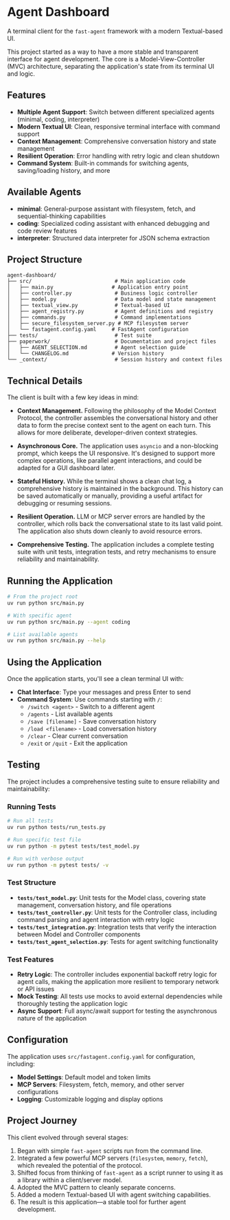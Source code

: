 # Agent Dashboard

A terminal client for the `fast-agent` framework with a modern Textual-based UI.

This project started as a way to have a more stable and transparent interface for agent development. The core is a Model-View-Controller (MVC) architecture, separating the application's state from its terminal UI and logic.

## Features

- **Multiple Agent Support**: Switch between different specialized agents (minimal, coding, interpreter)
- **Modern Textual UI**: Clean, responsive terminal interface with command support
- **Context Management**: Comprehensive conversation history and state management
- **Resilient Operation**: Error handling with retry logic and clean shutdown
- **Command System**: Built-in commands for switching agents, saving/loading history, and more

## Available Agents

- **minimal**: General-purpose assistant with filesystem, fetch, and sequential-thinking capabilities
- **coding**: Specialized coding assistant with enhanced debugging and code review features
- **interpreter**: Structured data interpreter for JSON schema extraction

## Project Structure

```
agent-dashboard/
├── src/                           # Main application code
│   ├── main.py                   # Application entry point
│   ├── controller.py              # Business logic controller
│   ├── model.py                   # Data model and state management
│   ├── textual_view.py            # Textual-based UI
│   ├── agent_registry.py          # Agent definitions and registry
│   ├── commands.py                # Command implementations
│   ├── secure_filesystem_server.py # MCP filesystem server
│   └── fastagent.config.yaml     # FastAgent configuration
├── tests/                         # Test suite
├── paperwork/                     # Documentation and project files
│   ├── AGENT_SELECTION.md         # Agent selection guide
│   └── CHANGELOG.md              # Version history
└── _context/                      # Session history and context files
```

## Technical Details

The client is built with a few key ideas in mind:

*   **Context Management.** Following the philosophy of the Model Context Protocol, the controller assembles the conversational history and other data to form the precise context sent to the agent on each turn. This allows for more deliberate, developer-driven context strategies.

*   **Asynchronous Core.** The application uses `asyncio` and a non-blocking prompt, which keeps the UI responsive. It's designed to support more complex operations, like parallel agent interactions, and could be adapted for a GUI dashboard later.

*   **Stateful History.** While the terminal shows a clean chat log, a comprehensive history is maintained in the background. This history can be saved automatically or manually, providing a useful artifact for debugging or resuming sessions.

*   **Resilient Operation.** LLM or MCP server errors are handled by the controller, which rolls back the conversational state to its last valid point. The application also shuts down cleanly to avoid resource errors.

*   **Comprehensive Testing.** The application includes a complete testing suite with unit tests, integration tests, and retry mechanisms to ensure reliability and maintainability.

## Running the Application

```bash
# From the project root
uv run python src/main.py

# With specific agent
uv run python src/main.py --agent coding

# List available agents
uv run python src/main.py --help
```

## Using the Application

Once the application starts, you'll see a clean terminal UI with:

- **Chat Interface**: Type your messages and press Enter to send
- **Command System**: Use commands starting with `/`:
  - `/switch <agent>` - Switch to a different agent
  - `/agents` - List available agents
  - `/save [filename]` - Save conversation history
  - `/load <filename>` - Load conversation history
  - `/clear` - Clear current conversation
  - `/exit` or `/quit` - Exit the application

## Testing

The project includes a comprehensive testing suite to ensure reliability and maintainability:

### Running Tests

```bash
# Run all tests
uv run python tests/run_tests.py

# Run specific test file
uv run python -m pytest tests/test_model.py

# Run with verbose output
uv run python -m pytest tests/ -v
```

### Test Structure

- **`tests/test_model.py`**: Unit tests for the Model class, covering state management, conversation history, and file operations
- **`tests/test_controller.py`**: Unit tests for the Controller class, including command parsing and agent interaction with retry logic
- **`tests/test_integration.py`**: Integration tests that verify the interaction between Model and Controller components
- **`tests/test_agent_selection.py`**: Tests for agent switching functionality

### Test Features

- **Retry Logic**: The controller includes exponential backoff retry logic for agent calls, making the application more resilient to temporary network or API issues
- **Mock Testing**: All tests use mocks to avoid external dependencies while thoroughly testing the application logic
- **Async Support**: Full async/await support for testing the asynchronous nature of the application

## Configuration

The application uses `src/fastagent.config.yaml` for configuration, including:

- **Model Settings**: Default model and token limits
- **MCP Servers**: Filesystem, fetch, memory, and other server configurations
- **Logging**: Customizable logging and display options

## Project Journey

This client evolved through several stages:

1.  Began with simple `fast-agent` scripts run from the command line.
2.  Integrated a few powerful MCP servers (`filesystem`, `memory`, `fetch`), which revealed the potential of the protocol.
3.  Shifted focus from thinking of `fast-agent` as a script runner to using it as a library within a client/server model.
4.  Adopted the MVC pattern to cleanly separate concerns.
5.  Added a modern Textual-based UI with agent switching capabilities.
6.  The result is this application—a stable tool for further agent development.
